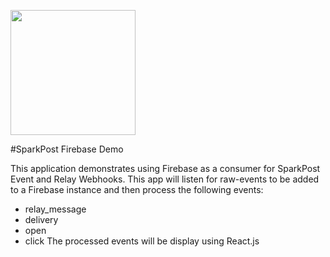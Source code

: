 <a href="https://www.sparkpost.com"><img src="https://www.sparkpost.com/sites/default/files/attachments/SparkPost_Logo_2-Color_Gray-Orange_RGB.svg" width="200px"/></a>

#SparkPost Firebase Demo

This application demonstrates using Firebase as a consumer for SparkPost Event and Relay Webhooks. This app will listen for raw-events to be added to a Firebase instance and then process the following events:
* relay_message
* delivery
* open
* click
The processed events will be display using React.js
